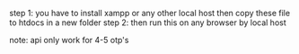 step 1: you have to install xampp or any other local host then copy these file to htdocs in a new folder 
step 2: then run this on any browser by local host


note: api only work for 4-5 otp's
